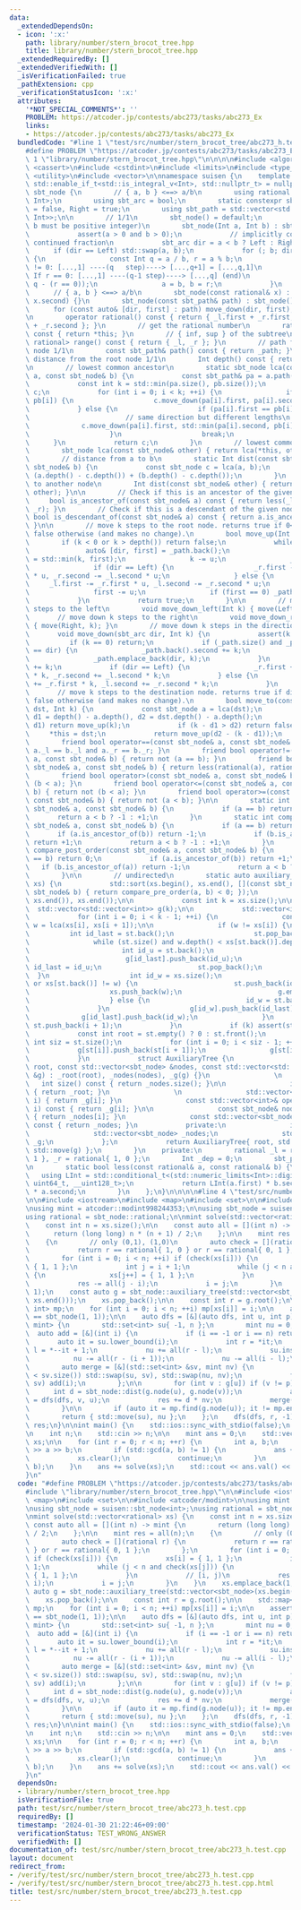 ```yaml
---
data:
  _extendedDependsOn:
  - icon: ':x:'
    path: library/number/stern_brocot_tree.hpp
    title: library/number/stern_brocot_tree.hpp
  _extendedRequiredBy: []
  _extendedVerifiedWith: []
  _isVerificationFailed: true
  _pathExtension: cpp
  _verificationStatusIcon: ':x:'
  attributes:
    '*NOT_SPECIAL_COMMENTS*': ''
    PROBLEM: https://atcoder.jp/contests/abc273/tasks/abc273_Ex
    links:
    - https://atcoder.jp/contests/abc273/tasks/abc273_Ex
  bundledCode: "#line 1 \"test/src/number/stern_brocot_tree/abc273_h.test.cpp\"\n\
    #define PROBLEM \"https://atcoder.jp/contests/abc273/tasks/abc273_Ex\"\n\n#line\
    \ 1 \"library/number/stern_brocot_tree.hpp\"\n\n\n\n#include <algorithm>\n#include\
    \ <cassert>\n#include <cstdint>\n#include <limits>\n#include <type_traits>\n#include\
    \ <utility>\n#include <vector>\n\nnamespace suisen {\n    template <typename Int,\
    \ std::enable_if_t<std::is_integral_v<Int>, std::nullptr_t> = nullptr>\n    struct\
    \ sbt_node {\n        // { a, b } <==> a/b\n        using rational = std::pair<Int,\
    \ Int>;\n        using sbt_arc = bool;\n        static constexpr sbt_arc Left\
    \ = false, Right = true;\n        using sbt_path = std::vector<std::pair<sbt_arc,\
    \ Int>>;\n\n        // 1/1\n        sbt_node() = default;\n        // a/b (a and\
    \ b must be positive integer)\n        sbt_node(Int a, Int b) : sbt_node() {\n\
    \            assert(a > 0 and b > 0);\n            // implicitly computes the\
    \ continued fraction\n            sbt_arc dir = a < b ? Left : Right;\n      \
    \      if (dir == Left) std::swap(a, b);\n            for (; b; dir = not dir)\
    \ {\n                const Int q = a / b, r = a % b;\n                // If r\
    \ != 0: [...,1] ----(q   step)----> [...,q+1] = [...,q,1]\n                //\
    \ If r == 0: [...,1] ----(q-1 step)----> [...,q] (end)\n                move_down(dir,\
    \ q - (r == 0));\n                a = b, b = r;\n            }\n        }\n  \
    \      // { a, b } <==> a/b\n        sbt_node(const rational& x) : sbt_node(x.first,\
    \ x.second) {}\n        sbt_node(const sbt_path& path) : sbt_node() {\n      \
    \      for (const auto& [dir, first] : path) move_down(dir, first);\n        }\n\
    \n        operator rational() const { return { _l.first + _r.first, _l.second\
    \ + _r.second }; }\n        // get the rational number\n        rational get()\
    \ const { return *this; }\n        // { inf, sup } of the subtree\n        std::pair<rational,\
    \ rational> range() const { return { _l, _r }; }\n        // path from the root\
    \ node 1/1\n        const sbt_path& path() const { return _path; }\n        //\
    \ distance from the root node 1/1\n        Int depth() const { return _dep; }\n\
    \n        // lowest common ancestor\n        static sbt_node lca(const sbt_node&\
    \ a, const sbt_node& b) {\n            const sbt_path& pa = a.path(), & pb = b.path();\n\
    \            const int k = std::min(pa.size(), pb.size());\n            sbt_node\
    \ c;\n            for (int i = 0; i < k; ++i) {\n                if (pa[i] ==\
    \ pb[i]) {\n                    c.move_down(pa[i].first, pa[i].second);\n    \
    \            } else {\n                    if (pa[i].first == pb[i].first) {\n\
    \                        // same direction but different lengths\n           \
    \             c.move_down(pa[i].first, std::min(pa[i].second, pb[i].second));\n\
    \                    }\n                    break;\n                }\n      \
    \      }\n            return c;\n        }\n        // lowest common ancestor\n\
    \        sbt_node lca(const sbt_node& other) { return lca(*this, other); }\n\n\
    \        // distance from a to b\n        static Int dist(const sbt_node& a, const\
    \ sbt_node& b) {\n            const sbt_node c = lca(a, b);\n            return\
    \ (a.depth() - c.depth()) + (b.depth() - c.depth());\n        }\n        // distance\
    \ to another node\n        Int dist(const sbt_node& other) { return dist(*this,\
    \ other); }\n\n        // Check if this is an ancestor of the given node\n   \
    \     bool is_ancestor_of(const sbt_node& a) const { return less(_l, a) and less(a,\
    \ _r); }\n        // Check if this is a descendant of the given node\n       \
    \ bool is_descendant_of(const sbt_node& a) const { return a.is_ancestor_of(*this);\
    \ }\n\n        // move k steps to the root node. returns true if 0<=k<=depth,\
    \ false otherwise (and makes no change).\n        bool move_up(Int k) {\n    \
    \        if (k < 0 or k > depth()) return false;\n            while (k) {\n  \
    \              auto& [dir, first] = _path.back();\n                const Int u\
    \ = std::min(k, first);\n                k -= u;\n                _dep -= u;\n\
    \                if (dir == Left) {\n                    _r.first -= _l.first\
    \ * u, _r.second -= _l.second * u;\n                } else {\n               \
    \     _l.first -= _r.first * u, _l.second -= _r.second * u;\n                }\n\
    \                first -= u;\n                if (first == 0) _path.pop_back();\n\
    \            }\n            return true;\n        }\n\n        // move down k\
    \ steps to the left\n        void move_down_left(Int k) { move(Left, k); }\n \
    \       // move down k steps to the right\n        void move_down_right(Int k)\
    \ { move(Right, k); }\n        // move down k steps in the direction `dir`\n \
    \       void move_down(sbt_arc dir, Int k) {\n            assert(k >= 0);\n  \
    \          if (k == 0) return;\n            if (_path.size() and _path.back().first\
    \ == dir) {\n                _path.back().second += k;\n            } else {\n\
    \                _path.emplace_back(dir, k);\n            }\n            _dep\
    \ += k;\n            if (dir == Left) {\n                _r.first += _l.first\
    \ * k, _r.second += _l.second * k;\n            } else {\n                _l.first\
    \ += _r.first * k, _l.second += _r.second * k;\n            }\n        }\n\n \
    \       // move k steps to the destination node. returns true if dist(this, dst)<=k,\
    \ false otherwise (and makes no change).\n        bool move_to(const sbt_node&\
    \ dst, Int k) {\n            const sbt_node a = lca(dst);\n            const Int\
    \ d1 = depth() - a.depth(), d2 = dst.depth() - a.depth();\n            if (k <=\
    \ d1) return move_up(k);\n            if (k - d1 > d2) return false;\n       \
    \     *this = dst;\n            return move_up(d2 - (k - d1));\n        }\n\n\
    \        friend bool operator==(const sbt_node& a, const sbt_node& b) { return\
    \ a._l == b._l and a._r == b._r; }\n        friend bool operator!=(const sbt_node&\
    \ a, const sbt_node& b) { return not (a == b); }\n        friend bool operator<(const\
    \ sbt_node& a, const sbt_node& b) { return less(rational(a), rational(b)); }\n\
    \        friend bool operator>(const sbt_node& a, const sbt_node& b) { return\
    \ (b < a); }\n        friend bool operator<=(const sbt_node& a, const sbt_node&\
    \ b) { return not (b < a); }\n        friend bool operator>=(const sbt_node& a,\
    \ const sbt_node& b) { return not (a < b); }\n\n        static int compare_in_order(const\
    \ sbt_node& a, const sbt_node& b) {\n            if (a == b) return 0;\n     \
    \       return a < b ? -1 : +1;\n        }\n        static int compare_pre_order(const\
    \ sbt_node& a, const sbt_node& b) {\n            if (a == b) return 0;\n     \
    \       if (a.is_ancestor_of(b)) return -1;\n            if (b.is_ancestor_of(a))\
    \ return +1;\n            return a < b ? -1 : +1;\n        }\n        static int\
    \ compare_post_order(const sbt_node& a, const sbt_node& b) {\n            if (a\
    \ == b) return 0;\n            if (a.is_ancestor_of(b)) return +1;\n         \
    \   if (b.is_ancestor_of(a)) return -1;\n            return a < b ? -1 : +1;\n\
    \        }\n\n        // undirected\n        static auto auxiliary_tree(std::vector<sbt_node>\
    \ xs) {\n            std::sort(xs.begin(), xs.end(), [](const sbt_node& a, const\
    \ sbt_node& b) { return compare_pre_order(a, b) < 0; });\n            xs.erase(std::unique(xs.begin(),\
    \ xs.end()), xs.end());\n\n            const int k = xs.size();\n\n          \
    \  std::vector<std::vector<int>> g(k);\n\n            std::vector<int> st{ 0 };\n\
    \            for (int i = 0; i < k - 1; ++i) {\n                const sbt_node\
    \ w = lca(xs[i], xs[i + 1]);\n\n                if (w != xs[i]) {\n          \
    \          int id_last = st.back();\n                    st.pop_back();\n    \
    \                while (st.size() and w.depth() < xs[st.back()].depth()) {\n \
    \                       int id_u = st.back();\n                        g[id_u].push_back(id_last);\n\
    \                        g[id_last].push_back(id_u);\n                       \
    \ id_last = id_u;\n                        st.pop_back();\n                  \
    \  }\n                    int id_w = xs.size();\n                    if (st.empty()\
    \ or xs[st.back()] != w) {\n                        st.push_back(id_w);\n    \
    \                    xs.push_back(w);\n                        g.emplace_back();\n\
    \                    } else {\n                        id_w = st.back();\n   \
    \                 }\n                    g[id_w].push_back(id_last);\n       \
    \             g[id_last].push_back(id_w);\n                }\n               \
    \ st.push_back(i + 1);\n            }\n            if (k) assert(st.size());\n\
    \            const int root = st.empty() ? 0 : st.front();\n            const\
    \ int siz = st.size();\n            for (int i = 0; i < siz - 1; ++i) {\n    \
    \            g[st[i]].push_back(st[i + 1]);\n                g[st[i + 1]].push_back(st[i]);\n\
    \            }\n            struct AuxiliaryTree {\n                AuxiliaryTree(int\
    \ root, const std::vector<sbt_node> &nodes, const std::vector<std::vector<int>>\
    \ &g) : _root(root), _nodes(nodes), _g(g) {}\n                \n             \
    \   int size() const { return _nodes.size(); }\n\n                int root() const\
    \ { return _root; }\n                \n                std::vector<int>& operator[](int\
    \ i) { return _g[i]; }\n                const std::vector<int>& operator[](int\
    \ i) const { return _g[i]; }\n\n                const sbt_node& node(int i) const\
    \ { return _nodes[i]; }\n                const std::vector<sbt_node>& nodes()\
    \ const { return _nodes; }\n            private:\n                int _root;\n\
    \                std::vector<sbt_node> _nodes;\n                std::vector<std::vector<int>>\
    \ _g;\n            };\n            return AuxiliaryTree{ root, std::move(xs),\
    \ std::move(g) };\n        }\n    private:\n        rational _l = rational{ 0,\
    \ 1 }, _r = rational{ 1, 0 };\n        Int _dep = 0;\n        sbt_path _path{};\n\
    \n        static bool less(const rational& a, const rational& b) {\n         \
    \   using LInt = std::conditional_t<(std::numeric_limits<Int>::digits <= 32),\
    \ uint64_t, __uint128_t>;\n            return LInt(a.first) * b.second < LInt(b.first)\
    \ * a.second;\n        }\n    };\n}\n\n\n\n#line 4 \"test/src/number/stern_brocot_tree/abc273_h.test.cpp\"\
    \n\n#include <iostream>\n#include <map>\n#include <set>\n\n#include <atcoder/modint>\n\
    \nusing mint = atcoder::modint998244353;\n\nusing sbt_node = suisen::sbt_node<int>;\n\
    using rational = sbt_node::rational;\n\nmint solve(std::vector<rational> xs) {\n\
    \    const int n = xs.size();\n\n    const auto all = [](int n) -> mint {\n  \
    \      return (long long) n * (n + 1) / 2;\n    };\n\n    mint res = all(n);\n\
    \    {\n        // only (0,1), (1,0)\n        auto check = [](rational r) {\n\
    \            return r == rational{ 1, 0 } or r == rational{ 0, 1 };\n        };\n\
    \        for (int i = 0; i < n; ++i) if (check(xs[i])) {\n            xs[i] =\
    \ { 1, 1 };\n            int j = i + 1;\n            while (j < n and check(xs[j]))\
    \ {\n                xs[j++] = { 1, 1 };\n            }\n            // [i, j)\n\
    \            res -= all(j - i);\n            i = j;\n        }\n    }\n    xs.emplace_back(1,\
    \ 1);\n    const auto g = sbt_node::auxiliary_tree(std::vector<sbt_node>(xs.begin(),\
    \ xs.end()));\n    xs.pop_back();\n\n    const int r = g.root();\n\n    std::map<rational,\
    \ int> mp;\n    for (int i = 0; i < n; ++i) mp[xs[i]] = i;\n\n    assert(g.node(r)\
    \ == sbt_node(1, 1));\n\n    auto dfs = [&](auto dfs, int u, int p) -> std::pair<std::set<int>,\
    \ mint> {\n        std::set<int> su{ -1, n };\n        mint nu = 0;\n\n      \
    \  auto add = [&](int i) {\n            if (i == -1 or i == n) return;\n     \
    \       auto it = su.lower_bound(i);\n            int r = *it;\n            int\
    \ l = *--it + 1;\n            nu += all(r - l);\n            su.insert(i);\n \
    \           nu -= all(r - (i + 1));\n            nu -= all(i - l);\n        };\n\
    \        auto merge = [&](std::set<int> &sv, mint nv) {\n            if (su.size()\
    \ < sv.size()) std::swap(su, sv), std::swap(nu, nv);\n            for (int i :\
    \ sv) add(i);\n        };\n\n        for (int v : g[u]) if (v != p) {\n      \
    \      int d = sbt_node::dist(g.node(u), g.node(v));\n            auto [sv, nv]\
    \ = dfs(dfs, v, u);\n            res += d * nv;\n            merge(sv, nv);\n\
    \        }\n\n        if (auto it = mp.find(g.node(u)); it != mp.end()) add(it->second);\n\
    \        return { std::move(su), nu };\n    };\n    dfs(dfs, r, -1);\n\n    return\
    \ res;\n}\n\nint main() {\n    std::ios::sync_with_stdio(false);\n    std::cin.tie(nullptr);\n\
    \n    int n;\n    std::cin >> n;\n\n    mint ans = 0;\n    std::vector<rational>\
    \ xs;\n\n    for (int r = 0; r < n; ++r) {\n        int a, b;\n        std::cin\
    \ >> a >> b;\n        if (std::gcd(a, b) != 1) {\n            ans += solve(xs);\n\
    \            xs.clear();\n            continue;\n        }\n        xs.emplace_back(a,\
    \ b);\n    }\n    ans += solve(xs);\n    std::cout << ans.val() << std::endl;\n\
    }\n"
  code: "#define PROBLEM \"https://atcoder.jp/contests/abc273/tasks/abc273_Ex\"\n\n\
    #include \"library/number/stern_brocot_tree.hpp\"\n\n#include <iostream>\n#include\
    \ <map>\n#include <set>\n\n#include <atcoder/modint>\n\nusing mint = atcoder::modint998244353;\n\
    \nusing sbt_node = suisen::sbt_node<int>;\nusing rational = sbt_node::rational;\n\
    \nmint solve(std::vector<rational> xs) {\n    const int n = xs.size();\n\n   \
    \ const auto all = [](int n) -> mint {\n        return (long long) n * (n + 1)\
    \ / 2;\n    };\n\n    mint res = all(n);\n    {\n        // only (0,1), (1,0)\n\
    \        auto check = [](rational r) {\n            return r == rational{ 1, 0\
    \ } or r == rational{ 0, 1 };\n        };\n        for (int i = 0; i < n; ++i)\
    \ if (check(xs[i])) {\n            xs[i] = { 1, 1 };\n            int j = i +\
    \ 1;\n            while (j < n and check(xs[j])) {\n                xs[j++] =\
    \ { 1, 1 };\n            }\n            // [i, j)\n            res -= all(j -\
    \ i);\n            i = j;\n        }\n    }\n    xs.emplace_back(1, 1);\n    const\
    \ auto g = sbt_node::auxiliary_tree(std::vector<sbt_node>(xs.begin(), xs.end()));\n\
    \    xs.pop_back();\n\n    const int r = g.root();\n\n    std::map<rational, int>\
    \ mp;\n    for (int i = 0; i < n; ++i) mp[xs[i]] = i;\n\n    assert(g.node(r)\
    \ == sbt_node(1, 1));\n\n    auto dfs = [&](auto dfs, int u, int p) -> std::pair<std::set<int>,\
    \ mint> {\n        std::set<int> su{ -1, n };\n        mint nu = 0;\n\n      \
    \  auto add = [&](int i) {\n            if (i == -1 or i == n) return;\n     \
    \       auto it = su.lower_bound(i);\n            int r = *it;\n            int\
    \ l = *--it + 1;\n            nu += all(r - l);\n            su.insert(i);\n \
    \           nu -= all(r - (i + 1));\n            nu -= all(i - l);\n        };\n\
    \        auto merge = [&](std::set<int> &sv, mint nv) {\n            if (su.size()\
    \ < sv.size()) std::swap(su, sv), std::swap(nu, nv);\n            for (int i :\
    \ sv) add(i);\n        };\n\n        for (int v : g[u]) if (v != p) {\n      \
    \      int d = sbt_node::dist(g.node(u), g.node(v));\n            auto [sv, nv]\
    \ = dfs(dfs, v, u);\n            res += d * nv;\n            merge(sv, nv);\n\
    \        }\n\n        if (auto it = mp.find(g.node(u)); it != mp.end()) add(it->second);\n\
    \        return { std::move(su), nu };\n    };\n    dfs(dfs, r, -1);\n\n    return\
    \ res;\n}\n\nint main() {\n    std::ios::sync_with_stdio(false);\n    std::cin.tie(nullptr);\n\
    \n    int n;\n    std::cin >> n;\n\n    mint ans = 0;\n    std::vector<rational>\
    \ xs;\n\n    for (int r = 0; r < n; ++r) {\n        int a, b;\n        std::cin\
    \ >> a >> b;\n        if (std::gcd(a, b) != 1) {\n            ans += solve(xs);\n\
    \            xs.clear();\n            continue;\n        }\n        xs.emplace_back(a,\
    \ b);\n    }\n    ans += solve(xs);\n    std::cout << ans.val() << std::endl;\n\
    }\n"
  dependsOn:
  - library/number/stern_brocot_tree.hpp
  isVerificationFile: true
  path: test/src/number/stern_brocot_tree/abc273_h.test.cpp
  requiredBy: []
  timestamp: '2024-01-30 21:22:46+09:00'
  verificationStatus: TEST_WRONG_ANSWER
  verifiedWith: []
documentation_of: test/src/number/stern_brocot_tree/abc273_h.test.cpp
layout: document
redirect_from:
- /verify/test/src/number/stern_brocot_tree/abc273_h.test.cpp
- /verify/test/src/number/stern_brocot_tree/abc273_h.test.cpp.html
title: test/src/number/stern_brocot_tree/abc273_h.test.cpp
---
```


